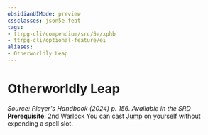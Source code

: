 ```yaml
---
obsidianUIMode: preview
cssclasses: json5e-feat
tags:
- ttrpg-cli/compendium/src/5e/xphb
- ttrpg-cli/optional-feature/ei
aliases:
- Otherworldly Leap
---
```

# Otherworldly Leap
*Source: Player's Handbook (2024) p. 156. Available in the <span title='Systems Reference Document (5.2)'>SRD</span>*  
**Prerequisite**: 2nd Warlock
You can cast [Jump](Інструменти%20ДМ/CLI/spells/jump-xphb.md) on yourself without expending a spell slot.